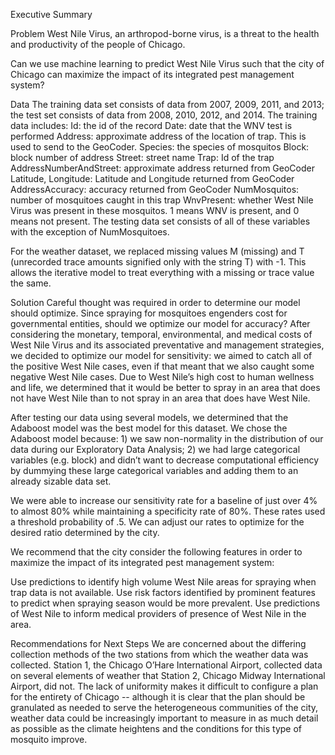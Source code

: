 Executive Summary


Problem
West Nile Virus, an arthropod-borne virus, is a threat to the health and productivity of the people of Chicago. 

Can we use machine learning to predict West Nile Virus such that the city of Chicago can maximize the impact of its integrated pest management system?

Data
The training data set consists of data from 2007, 2009, 2011, and 2013; the test set consists of data from 2008, 2010, 2012, and 2014.
The training data includes:
Id: the id of the record
Date: date that the WNV test is performed
Address: approximate address of the location of trap. This is used to send to the GeoCoder. 
Species: the species of mosquitos
Block: block number of address
Street: street name
Trap: Id of the trap
AddressNumberAndStreet: approximate address returned from GeoCoder
Latitude, Longitude: Latitude and Longitude returned from GeoCoder
AddressAccuracy: accuracy returned from GeoCoder
NumMosquitos: number of mosquitoes caught in this trap
WnvPresent: whether West Nile Virus was present in these mosquitos. 1 means WNV is present, and 0 means not present.
The testing data set consists of all of these variables with the exception of NumMosquitoes. 

For the weather dataset, we replaced missing values M (missing) and T (unrecorded trace amounts signified only with the string T) with -1. This allows the iterative model to treat everything with a missing or trace value the same.

Solution
Careful thought was required in order to determine our model should optimize. Since spraying for mosquitoes engenders cost for governmental entities, should we optimize our model for accuracy?  After considering the monetary, temporal, environmental, and medical costs of West Nile Virus and its associated preventative and management strategies, we decided to optimize our model for sensitivity: we aimed to catch all of the positive West Nile cases, even if that meant that we also caught some negative West Nile cases. Due to West Nile’s high cost to human wellness and life, we determined that it would be better to spray in an area that does not have West Nile than to not spray in an area that does have West Nile.

After testing our data using several models, we determined that the Adaboost model was the best model for this dataset. We chose the Adaboost model because: 1) we saw non-normality in the distribution of our data during our Exploratory Data Analysis; 2) we had large categorical variables (e.g. block) and didn’t want to decrease computational efficiency by dummying these large categorical variables and adding them to an already sizable data set.

We were able to increase our sensitivity rate for a baseline of just over 4% to almost 80% while maintaining a specificity rate of  80%.   These rates used a threshold probability of .5.  We can adjust our rates to optimize for the desired ratio determined by the city.


We recommend that the city consider the following features in order to maximize the impact of its integrated pest management system:

Use predictions to identify high volume West Nile areas for spraying when trap data is not available.
Use risk factors identified by prominent features to predict when spraying season would be more prevalent.
Use predictions of West Nile to inform medical providers of presence of West Nile in the area.


Recommendations for Next Steps
We are concerned about the differing collection methods of the two stations from which the weather data was collected.  Station 1, the Chicago O’Hare International Airport, collected data on several elements of weather that Station 2, Chicago Midway International Airport, did not. The lack of uniformity makes it difficult to configure a plan for the entirety of Chicago -- although it is clear that the plan should be granulated as needed to serve the heterogeneous communities of the city, weather data could be increasingly important to measure in as much detail as possible as the climate heightens and the conditions for this type of mosquito improve.

